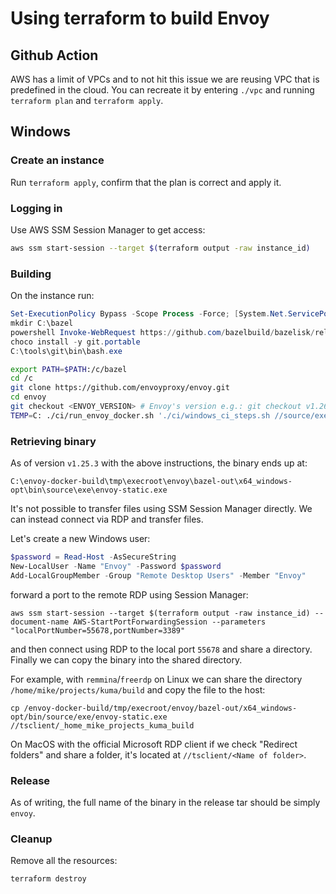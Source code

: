 # Using terraform to build Envoy

## Github Action

AWS has a limit of VPCs and to not hit this issue we are reusing VPC that is predefined in the cloud. You can recreate it by entering
`./vpc` and running `terraform plan` and `terraform apply`.

## Windows

### Create an instance

Run `terraform apply`, confirm that the plan is correct and apply it.

### Logging in

Use AWS SSM Session Manager to get access:

```bash
aws ssm start-session --target $(terraform output -raw instance_id)
```

### Building

On the instance run:

```powershell
Set-ExecutionPolicy Bypass -Scope Process -Force; [System.Net.ServicePointManager]::SecurityProtocol = [System.Net.ServicePointManager]::SecurityProtocol -bor 3072; iex ((New-Object System.Net.WebClient).DownloadString('https://community.chocolatey.org/install.ps1'))
mkdir C:\bazel
powershell Invoke-WebRequest https://github.com/bazelbuild/bazelisk/releases/latest/download/bazelisk-windows-amd64.exe -OutFile C:\bazel\bazel.exe
choco install -y git.portable
C:\tools\git\bin\bash.exe
```

```bash
export PATH=$PATH:/c/bazel
cd /c
git clone https://github.com/envoyproxy/envoy.git
cd envoy
git checkout <ENVOY_VERSION> # Envoy's version e.g.: git checkout v1.26.0
TEMP=C: ./ci/run_envoy_docker.sh './ci/windows_ci_steps.sh //source/exe:envoy-static'
```

### Retrieving binary

As of version `v1.25.3` with the above instructions, the binary ends up at:

```
C:\envoy-docker-build\tmp\execroot\envoy\bazel-out\x64_windows-opt\bin\source\exe\envoy-static.exe
```

It's not possible to transfer files using SSM Session Manager directly. We can
instead connect via RDP and transfer files.

Let's create a new Windows user:

```powershell
$password = Read-Host -AsSecureString
New-LocalUser -Name "Envoy" -Password $password
Add-LocalGroupMember -Group "Remote Desktop Users" -Member "Envoy"
```

forward a port to the remote RDP using Session Manager:

```
aws ssm start-session --target $(terraform output -raw instance_id) --document-name AWS-StartPortForwardingSession --parameters "localPortNumber=55678,portNumber=3389"
```

and then connect using RDP to the local port `55678` and share a directory. Finally we can copy the binary into the shared directory.

For example, with `remmina`/`freerdp` on Linux we can share the directory
`/home/mike/projects/kuma/build` and copy the file to the host:

```
cp /envoy-docker-build/tmp/execroot/envoy/bazel-out/x64_windows-opt/bin/source/exe/envoy-static.exe //tsclient/_home_mike_projects_kuma_build
```

On MacOS with the official Microsoft RDP client if we check "Redirect folders" and share a folder, it's located at `//tsclient/<Name of folder>`.

### Release

As of writing, the full name of the binary in the release tar should be simply `envoy`.

### Cleanup

Remove all the resources:

```
terraform destroy
```
